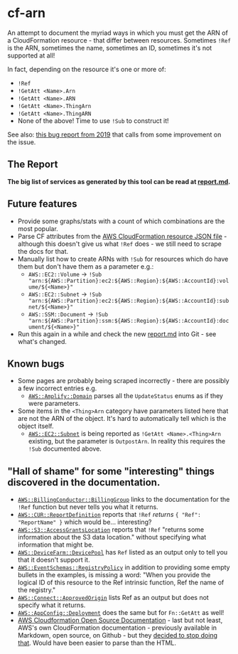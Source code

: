 # cf-arn

An attempt to document the myriad ways in which you must get the ARN of a CloudFormation resource - that differ between resources. Sometimes `!Ref` is the ARN, sometimes the name, sometimes an ID, sometimes it's not supported at all!

In fact, depending on the resource it's one or more of:

* `!Ref`
* `!GetAtt <Name>.Arn`
* `!GetAtt <Name>.ARN`
* `!GetAtt <Name>.ThingArn`
* `!GetAtt <Name>.ThingARN`
* None of the above! Time to use `!Sub` to construct it!

See also: [this bug report from 2019](https://github.com/aws-cloudformation/cloudformation-coverage-roadmap/issues/68) that calls from some improvement on the issue.

## The Report

 **The big list of services as generated by this tool can be read at [report.md](report.md).**

## Future features

* Provide some graphs/stats with a count of which combinations are the most popular.
* Parse CF attributes from the [AWS CloudFormation resource JSON file](https://d1uauaxba7bl26.cloudfront.net/latest/gzip/CloudFormationResourceSpecification.json) - although this doesn't give us what `!Ref` does - we still need to scrape the docs for that.
* Manually list how to create ARNs with `!Sub` for resources which do have them but don't have them as a parameter e.g.:
    * `AWS::EC2::Volume` -> `!Sub "arn:${AWS::Partition}:ec2:${AWS::Region}:${AWS::AccountId}:volume/${<Name>}"`
    * `AWS::EC2::Subnet` -> `!Sub "arn:${AWS::Partition}:ec2:${AWS::Region}:${AWS::AccountId}:subnet/${<Name>}"`
    * `AWS::SSM::Document` -> `!Sub "arn:${AWS::Partition}:ssm:${AWS::Region}:${AWS::AccountId}:document/${<Name>}"`
* Run this again in a while and check the new [report.md](report.md) into Git - see what's changed.

## Known bugs

* Some pages are probably being scraped incorrectly - there are possibly a few incorrect entries e.g.
    * [`AWS::Amplify::Domain`](https://docs.aws.amazon.com/AWSCloudFormation/latest/UserGuide/aws-resource-amplify-domain.html#aws-resource-amplify-domain-return-values) parses all the `UpdateStatus` enums as if they were parameters.
* Some items in the `<Thing>Arn` category have parameters listed here that are not the ARN of the object. It's hard to automatically tell which is the object itself.
    * [`AWS::EC2::Subnet`](https://docs.aws.amazon.com/AWSCloudFormation/latest/UserGuide/aws-resource-ec2-subnet.html#aws-resource-ec2-subnet-return-values) is being reported as `!GetAtt <Name>.<Thing>Arn` existing, but the parameter is `OutpostArn`. In reality this requires the `!Sub` documented above.

## "Hall of shame" for some "interesting" things discovered in the documentation.

* [`AWS::BillingConductor::BillingGroup`](https://docs.aws.amazon.com/AWSCloudFormation/latest/UserGuide/aws-resource-billingconductor-billinggroup.html) links to the documentation for the `!Ref` function but never tells you what it returns.
* [`AWS::CUR::ReportDefinition`](https://docs.aws.amazon.com/AWSCloudFormation/latest/UserGuide/aws-resource-cur-reportdefinition.html#aws-resource-cur-reportdefinition-return-values) reports that `!Ref` *returns* `{ "Ref": "ReportName" }` which would be... interesting?
* [`AWS::S3::AccessGrantsLocation`](https://docs.aws.amazon.com/AWSCloudFormation/latest/UserGuide/aws-resource-s3-accessgrantslocation.html#aws-resource-s3-accessgrantslocation-return-values) reports that `!Ref` "returns some information about the S3 data location." without specifying what information that might be.
* [`AWS::DeviceFarm::DevicePool`](https://docs.aws.amazon.com/AWSCloudFormation/latest/UserGuide/aws-resource-devicefarm-devicepool.html#aws-resource-devicefarm-devicepool-return-values) has `Ref` listed as an output only to tell you that it doesn't support it.
* [`AWS::EventSchemas::RegistryPolicy`](https://docs.aws.amazon.com/AWSCloudFormation/latest/UserGuide/aws-resource-eventschemas-registrypolicy.html#aws-resource-eventschemas-registrypolicy-return-values) in addition to providing some empty bullets in the examples, is missing a word: "When you provide the logical ID of this resource to the Ref intrinsic function, Ref the name of the registry."
* [`AWS::Connect::ApprovedOrigin`](https://docs.aws.amazon.com/AWSCloudFormation/latest/UserGuide/aws-resource-connect-approvedorigin.html#aws-resource-connect-approvedorigin-return-values) lists Ref as an output but does not specify what it returns.
* [`AWS::AppConfig::Deployment`](https://docs.aws.amazon.com/AWSCloudFormation/latest/UserGuide/aws-resource-appconfig-deployment.html#aws-resource-appconfig-deployment-return-values) does the same but for `Fn::GetAtt` as well!
* [AWS Cloudformation Open Source Documentation](https://github.com/awsdocs/aws-cloudformation-user-guide) - last but not least, AWS's own CloudFormation documentation - previously available in Markdown, open source, on Github - but they [decided to stop doing that](https://aws.amazon.com/blogs/aws/retiring-the-aws-documentation-on-github/). Would have been easier to parse than the HTML.